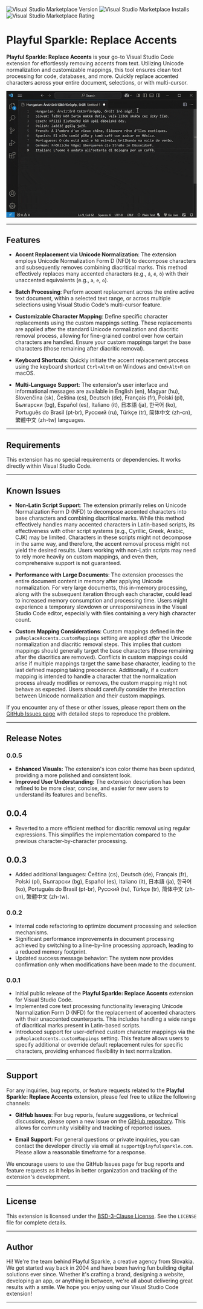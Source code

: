 ![Visual Studio Marketplace Version](https://img.shields.io/visual-studio-marketplace/v/playful-sparkle.ps-replace-accents?style=flat-square)
![Visual Studio Marketplace Installs](https://img.shields.io/visual-studio-marketplace/i/playful-sparkle.ps-replace-accents?style=flat-square)
![Visual Studio Marketplace Rating](https://img.shields.io/visual-studio-marketplace/stars/playful-sparkle.ps-replace-accents?style=flat-square)

# Playful Sparkle: Replace Accents

**Playful Sparkle: Replace Accents** is your go-to Visual Studio Code extension for effortlessly removing accents from text. Utilizing Unicode normalization and customizable mappings, this tool ensures clean text processing for code, databases, and more. Quickly replace accented characters across your entire document, selections, or with multi-cursor.

![Usage preview](img/preview.gif "Usage preview")

---

## Features

* **Accent Replacement via Unicode Normalization**: The extension employs Unicode Normalization Form D (NFD) to decompose characters and subsequently removes combining diacritical marks. This method effectively replaces many accented characters (e.g., `á`, `é`, `ö`) with their unaccented equivalents (e.g., `a`, `e`, `o`).

* **Batch Processing**: Perform accent replacement across the entire active text document, within a selected text range, or across multiple selections using Visual Studio Code's multi-cursor feature.

* **Customizable Character Mapping**: Define specific character replacements using the custom mappings setting. These replacements are applied after the standard Unicode normalization and diacritic removal process, allowing for fine-grained control over how certain characters are handled. Ensure your custom mappings target the base characters (those remaining after diacritic removal).

* **Keyboard Shortcuts**: Quickly initiate the accent replacement process using the keyboard shortcut `Ctrl+Alt+R` on Windows and `Cmd+Alt+R` on macOS.

* **Multi-Language Support**: The extension's user interface and informational messages are available in English (en), Magyar (hu), Slovenčina (sk), Čeština (cs), Deutsch (de), Français (fr), Polski (pl), Български (bg), Español (es), Italiano (it), 日本語 (ja), 한국어 (ko), Português do Brasil (pt-br), Русский (ru), Türkçe (tr), 简体中文 (zh-cn), 繁體中文 (zh-tw) languages.

---

## Requirements

This extension has no special requirements or dependencies. It works directly within Visual Studio Code.

---
## Known Issues

* **Non-Latin Script Support**: The extension primarily relies on Unicode Normalization Form D (NFD) to decompose accented characters into base characters and combining diacritical marks. While this method effectively handles many accented characters in Latin-based scripts, its effectiveness with other script systems (e.g., Cyrillic, Greek, Arabic, CJK) may be limited. Characters in these scripts might not decompose in the same way, and therefore, the accent removal process might not yield the desired results. Users working with non-Latin scripts may need to rely more heavily on custom mappings, and even then, comprehensive support is not guaranteed.

* **Performance with Large Documents**: The extension processes the entire document content in memory after applying Unicode normalization. For very large documents, this in-memory processing, along with the subsequent iteration through each character, could lead to increased memory consumption and processing time. Users might experience a temporary slowdown or unresponsiveness in the Visual Studio Code editor, especially with files containing a very high character count.

* **Custom Mapping Considerations**: Custom mappings defined in the `psReplaceAccents.customMappings` setting are applied *after* the Unicode normalization and diacritic removal steps. This implies that custom mappings should generally target the base characters (those remaining after the diacritics are removed). Conflicts in custom mappings could arise if multiple mappings target the same base character, leading to the last defined mapping taking precedence. Additionally, if a custom mapping is intended to handle a character that the normalization process already modifies or removes, the custom mapping might not behave as expected. Users should carefully consider the interaction between Unicode normalization and their custom mappings.

If you encounter any of these or other issues, please report them on the [GitHub Issues page](https://github.com/playfulsparkle/vscode_ps_replace_accents/issues) with detailed steps to reproduce the problem.

---

## Release Notes

### 0.0.5

* **Enhanced Visuals:** The extension's icon color theme has been updated, providing a more polished and consistent look.
* **Improved User Understanding:** The extension description has been refined to be more clear, concise, and easier for new users to understand its features and benefits.

## 0.0.4

* Reverted to a more efficient method for diacritic removal using regular expressions. This simplifies the implementation compared to the previous character-by-character processing.

## 0.0.3

* Added additional languages: Čeština (cs), Deutsch (de), Français (fr), Polski (pl), Български (bg), Español (es), Italiano (it), 日本語 (ja), 한국어 (ko), Português do Brasil (pt-br), Русский (ru), Türkçe (tr), 简体中文 (zh-cn), 繁體中文 (zh-tw).

### 0.0.2

* Internal code refactoring to optimize document processing and selection mechanisms.
* Significant performance improvements in document processing achieved by switching to a line-by-line processing approach, leading to a reduced memory footprint.
* Updated success message behavior: The system now provides confirmation only when modifications have been made to the document.

### 0.0.1

* Initial public release of the **Playful Sparkle: Replace Accents** extension for Visual Studio Code.
* Implemented core text processing functionality leveraging Unicode Normalization Form D (NFD) for the replacement of accented characters with their unaccented counterparts. This includes handling a wide range of diacritical marks present in Latin-based scripts.
* Introduced support for user-defined custom character mappings via the `psReplaceAccents.customMappings` setting. This feature allows users to specify additional or override default replacement rules for specific characters, providing enhanced flexibility in text normalization.

---

## Support

For any inquiries, bug reports, or feature requests related to the **Playful Sparkle: Replace Accents** extension, please feel free to utilize the following channels:

* **GitHub Issues**: For bug reports, feature suggestions, or technical discussions, please open a new issue on the [GitHub repository](https://github.com/playfulsparkle/vscode_ps_replace_accents/issues). This allows for community visibility and tracking of reported issues.

* **Email Support**: For general questions or private inquiries, you can contact the developer directly via email at `support@playfulsparkle.com`. Please allow a reasonable timeframe for a response.

We encourage users to use the GitHub Issues page for bug reports and feature requests as it helps in better organization and tracking of the extension's development.

---

## License

This extension is licensed under the [BSD-3-Clause License](https://github.com/playfulsparkle/vscode_ps_replace_accents/blob/main/LICENSE). See the `LICENSE` file for complete details.

---

## Author

Hi! We're the team behind Playful Sparkle, a creative agency from Slovakia. We got started way back in 2004 and have been having fun building digital solutions ever since. Whether it's crafting a brand, designing a website, developing an app, or anything in between, we're all about delivering great results with a smile. We hope you enjoy using our Visual Studio Code extension!

---
